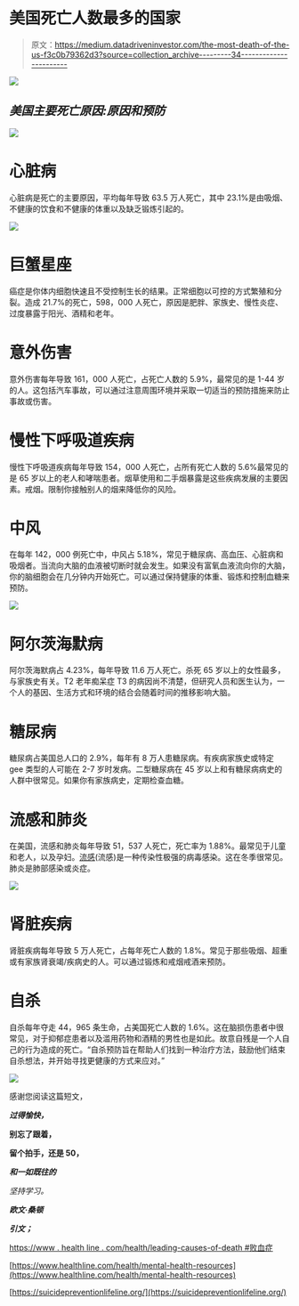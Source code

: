 # 美国死亡人数最多的国家

> 原文：<https://medium.datadriveninvestor.com/the-most-death-of-the-us-f3c0b79362d3?source=collection_archive---------34----------------------->

[![](img/b8069625ba1253da393e1c079f047f61.png)](http://www.track.datadriveninvestor.com/1B9E)

## *美国主要死亡原因:原因和预防*

![](img/8f5e90662340c9f983bfd3193161088b.png)

# 心脏病

心脏病是死亡的主要原因，平均每年导致 63.5 万人死亡，其中 23.1%是由吸烟、不健康的饮食和不健康的体重以及缺乏锻炼引起的。

![](img/43a06e06a8e2d2113ec2d5a70066d18b.png)

# 巨蟹星座

癌症是你体内细胞快速且不受控制生长的结果。正常细胞以可控的方式繁殖和分裂。造成 21.7%的死亡，598，000 人死亡，原因是肥胖、家族史、慢性炎症、过度暴露于阳光、酒精和老年。

# 意外伤害

意外伤害每年导致 161，000 人死亡，占死亡人数的 5.9%，最常见的是 1-44 岁的人。这包括汽车事故，可以通过注意周围环境并采取一切适当的预防措施来防止事故或伤害。

# 慢性下呼吸道疾病

慢性下呼吸道疾病每年导致 154，000 人死亡，占所有死亡人数的 5.6%最常见的是 65 岁以上的老人和哮喘患者。烟草使用和二手烟暴露是这些疾病发展的主要因素。戒烟。限制你接触别人的烟来降低你的风险。

# 中风

在每年 142，000 例死亡中，中风占 5.18%，常见于糖尿病、高血压、心脏病和吸烟者。当流向大脑的血液被切断时就会发生。如果没有富氧血液流向你的大脑，你的脑细胞会在几分钟内开始死亡。可以通过保持健康的体重、锻炼和控制血糖来预防。

![](img/5671865aab85133568ad147f32673c07.png)

# 阿尔茨海默病

阿尔茨海默病占 4.23%，每年导致 11.6 万人死亡。杀死 65 岁以上的女性最多，与家族史有关。T2 老年痴呆症 T3 的病因尚不清楚，但研究人员和医生认为，一个人的基因、生活方式和环境的结合会随着时间的推移影响大脑。

# 糖尿病

糖尿病占美国总人口的 2.9%，每年有 8 万人患糖尿病。有疾病家族史或特定 gee 类型的人可能在 2-7 岁时发病。二型糖尿病在 45 岁以上和有糖尿病病史的人群中很常见。如果你有家族病史，定期检查血糖。

# 流感和肺炎

在美国，流感和肺炎每年导致 51，537 人死亡，死亡率为 1.88%。最常见于儿童和老人，以及孕妇。[流感](https://www.healthline.com/health/cold-flu/flu)(流感)是一种传染性极强的病毒感染。这在冬季很常见。肺炎是肺部感染或炎症。

![](img/8f3abe4bcd408c77c279718f49955c59.png)

# 肾脏疾病

肾脏疾病每年导致 5 万人死亡，占每年死亡人数的 1.8%。常见于那些吸烟、超重或有家族肾衰竭/疾病史的人。可以通过锻炼和戒烟戒酒来预防。

# 自杀

自杀每年夺走 44，965 条生命，占美国死亡人数的 1.6%。这在脑损伤患者中很常见，对于抑郁症患者以及滥用药物和酒精的男性也是如此。故意自残是一个人自己的行为造成的死亡。“自杀预防旨在帮助人们找到一种治疗方法，鼓励他们结束自杀想法，并开始寻找更健康的方式来应对。”

![](img/bfba115bbe6b647097d3478657fd9774.png)

感谢您阅读这篇短文，

***过得愉快，***

**别忘了跟着，**

**留个拍手，还是 50，**

***和一如既往的***

*坚持学习。*

***欧文·桑顿***

***引文；***

[https://www . health line . com/health/leading-causes-of-death #败血症](https://www.healthline.com/health/leading-causes-of-death#septicemia)

[https://www.healthline.com/health/mental-health-resources](https://www.healthline.com/health/mental-health-resources)

[https://suicidepreventionlifeline.org/](https://suicidepreventionlifeline.org/)